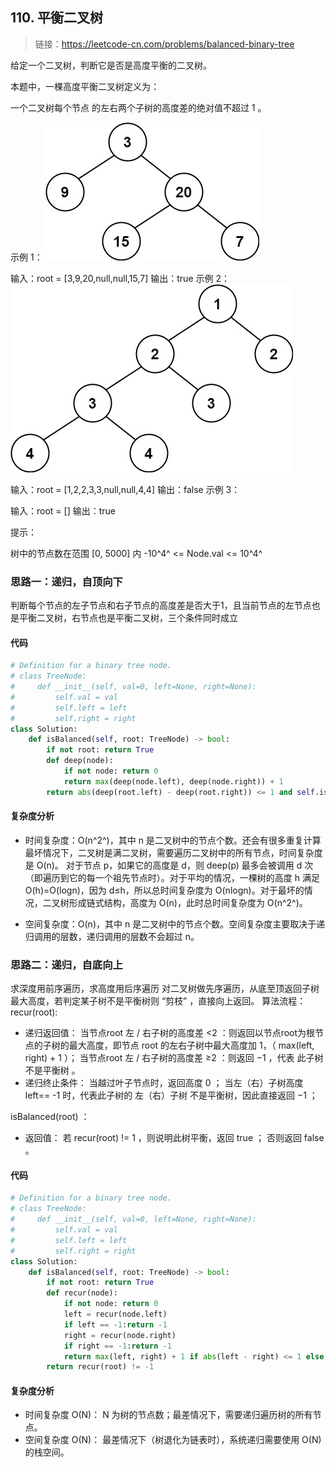 ## 110. 平衡二叉树
>链接：https://leetcode-cn.com/problems/balanced-binary-tree


给定一个二叉树，判断它是否是高度平衡的二叉树。

本题中，一棵高度平衡二叉树定义为：

一个二叉树每个节点 的左右两个子树的高度差的绝对值不超过 1 。

示例 1：
![](../images/110_01.jpg)

输入：root = [3,9,20,null,null,15,7]
输出：true
示例 2：
![](../images/110_02.jpg)

输入：root = [1,2,2,3,3,null,null,4,4]
输出：false
示例 3：

输入：root = []
输出：true
 

提示：

树中的节点数在范围 [0, 5000] 内
-10^4^ <= Node.val <= 10^4^

### 思路一：递归，自顶向下
判断每个节点的左子节点和右子节点的高度差是否大于1，且当前节点的左节点也是平衡二叉树，右节点也是平衡二叉树，三个条件同时成立

#### 代码
```python
# Definition for a binary tree node.
# class TreeNode:
#     def __init__(self, val=0, left=None, right=None):
#         self.val = val
#         self.left = left
#         self.right = right
class Solution:
    def isBalanced(self, root: TreeNode) -> bool:
        if not root: return True
        def deep(node):
            if not node: return 0
            return max(deep(node.left), deep(node.right)) + 1
        return abs(deep(root.left) - deep(root.right)) <= 1 and self.isBalanced(root.left) and self.isBalanced(root.right)
```
#### 复杂度分析
- 时间复杂度：O(n^2^)，其中 n 是二叉树中的节点个数。还会有很多重复计算
最坏情况下，二叉树是满二叉树，需要遍历二叉树中的所有节点，时间复杂度是 O(n)。
对于节点 p，如果它的高度是 d，则 deep(p) 最多会被调用 d 次（即遍历到它的每一个祖先节点时）。对于平均的情况，一棵树的高度 h 满足 O(h)=O(logn)，因为 d≤h，所以总时间复杂度为 O(nlogn)。对于最坏的情况，二叉树形成链式结构，高度为 O(n)，此时总时间复杂度为 O(n^2^)。

- 空间复杂度：O(n)，其中 n 是二叉树中的节点个数。空间复杂度主要取决于递归调用的层数，递归调用的层数不会超过 n。


### 思路二：递归，自底向上
求深度用前序遍历，求高度用后序遍历
对二叉树做先序遍历，从底至顶返回子树最大高度，若判定某子树不是平衡树则 “剪枝” ，直接向上返回。
算法流程：
recur(root):
- 递归返回值：
当节点root 左 / 右子树的高度差 <2 ：则返回以节点root为根节点的子树的最大高度，即节点 root 的左右子树中最大高度加 1，（ max(left, right) + 1 ）；
当节点root 左 / 右子树的高度差 ≥2 ：则返回 −1 ，代表 此子树不是平衡树 。
- 递归终止条件：
当越过叶子节点时，返回高度 0 ；
当左（右）子树高度 left== -1 时，代表此子树的 左（右）子树 不是平衡树，因此直接返回 −1 ；

isBalanced(root) ：
- 返回值： 若 recur(root) != 1 ，则说明此树平衡，返回 true ； 否则返回 false 。

#### 代码
```python
# Definition for a binary tree node.
# class TreeNode:
#     def __init__(self, val=0, left=None, right=None):
#         self.val = val
#         self.left = left
#         self.right = right
class Solution:
    def isBalanced(self, root: TreeNode) -> bool:
        if not root: return True
        def recur(node):
            if not node: return 0
            left = recur(node.left)
            if left == -1:return -1
            right = recur(node.right)
            if right == -1:return -1
            return max(left, right) + 1 if abs(left - right) <= 1 else -1
        return recur(root) != -1
```
#### 复杂度分析
- 时间复杂度 O(N)： N 为树的节点数；最差情况下，需要递归遍历树的所有节点。
- 空间复杂度 O(N)： 最差情况下（树退化为链表时），系统递归需要使用 O(N) 的栈空间。


















